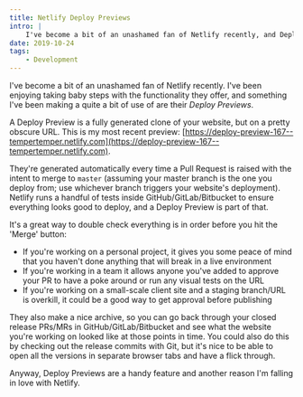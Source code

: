 ```yaml
---
title: Netlify Deploy Previews
intro: |
    I've become a bit of an unashamed fan of Netlify recently, and Deploy Previews are something I've been making a quite a bit of use of.
date: 2019-10-24
tags:
    - Development
---
```


I've become a bit of an unashamed fan of Netlify recently. I've been enjoying taking baby steps with the functionality they offer, and something I've been making a quite a bit of use of are their <i>Deploy Previews</i>.

A Deploy Preview is a fully generated clone of your website, but on a pretty obscure URL. This is my most recent preview: [https://deploy-preview-167--tempertemper.netlify.com](https://deploy-preview-167--tempertemper.netlify.com).

They're generated automatically every time a Pull Request is raised with the intent to merge to `master` (assuming your master branch is the one you deploy from; use whichever branch triggers your website's deployment). Netlify runs a handful of tests inside GitHub/GitLab/Bitbucket to ensure everything looks good to deploy, and a Deploy Preview is part of that.

It's a great way to double check everything is in order before you hit the 'Merge' button:

- If you're working on a personal project, it gives you some peace of mind that you haven't done anything that will break in a live environment
- If you're working in a team it allows anyone you've added to approve your PR to have a poke around or run any visual tests on the URL
- If you're working on a small-scale client site and a staging branch/URL is overkill, it could be a good way to get approval before publishing

They also make a nice archive, so you can go back through your closed release PRs/MRs in GitHub/GitLab/Bitbucket and see what the website you're working on looked like at those points in time. You could also do this by checking out the release commits with Git, but it's nice to be able to open all the versions in separate browser tabs and have a flick through.

Anyway, Deploy Previews are a handy feature and another reason I'm falling in love with Netlify.
